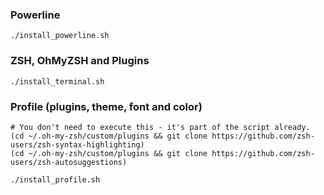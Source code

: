 ### Powerline
```
./install_powerline.sh
```

### ZSH, OhMyZSH and Plugins
```
./install_terminal.sh
```
### Profile (plugins, theme, font and color)
```
# You don't need to execute this - it's part of the script already.
(cd ~/.oh-my-zsh/custom/plugins && git clone https://github.com/zsh-users/zsh-syntax-highlighting)
(cd ~/.oh-my-zsh/custom/plugins && git clone https://github.com/zsh-users/zsh-autosuggestions)
```
```
./install_profile.sh
```
